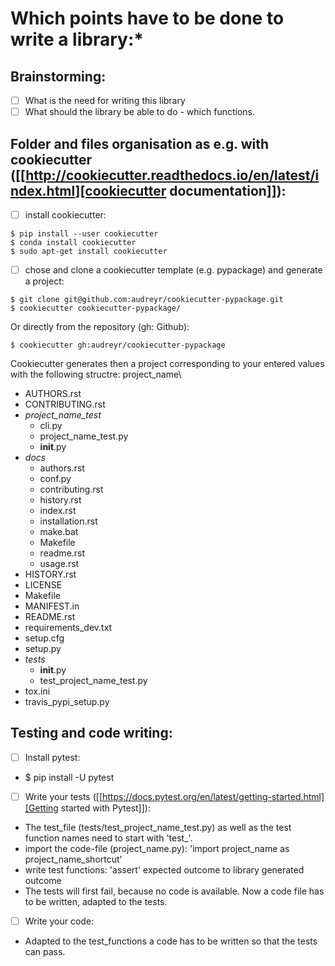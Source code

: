 # Which points have to be done to write a library:*

## Brainstorming: 
- [ ] What is the need for writing this library
- [ ] What should the library be able to do - which functions.

## Folder and files organisation as e.g. with cookiecutter ([[http://cookiecutter.readthedocs.io/en/latest/index.html][cookiecutter documentation]]): 
- [ ] install cookiecutter: 
```
$ pip install --user cookiecutter
$ conda install cookiecutter
$ sudo apt-get install cookiecutter
```
- [ ] chose and clone a cookiecutter template (e.g. pypackage) and generate a project:
```
$ git clone git@github.com:audreyr/cookiecutter-pypackage.git
$ cookiecutter cookiecutter-pypackage/
```
Or directly from the repository (gh: Github):
```
$ cookiecutter gh:audreyr/cookiecutter-pypackage
```
Cookiecutter generates then a project corresponding to your entered values with the following structre: 
project_name\
- AUTHORS.rst
- CONTRIBUTING.rst
- *project_name_test*
  - cli.py
  - project_name_test.py
  - __init__.py
- *docs*
  - authors.rst
  - conf.py
  - contributing.rst
  - history.rst
  - index.rst
  - installation.rst
  - make.bat
  - Makefile
  - readme.rst
  - usage.rst
- HISTORY.rst
- LICENSE
- Makefile
- MANIFEST.in
- README.rst
- requirements_dev.txt
- setup.cfg
- setup.py
- *tests*
  - __init__.py
  - test_project_name_test.py
- tox.ini
- travis_pypi_setup.py 

## Testing and code writing:
- [ ] Install pytest: 
- $ pip install -U pytest
- [ ] Write your tests ([[https://docs.pytest.org/en/latest/getting-started.html][Getting started with Pytest]]): 
- The test_file (tests/test_project_name_test.py) as well as the test function names need to start with 'test_'.
- import the code-file (project_name.py): 'import project_name as project_name_shortcut'
- write test functions: 'assert' expected outcome to library generated outcome
- The tests will first fail, because no code is available. Now a code file has to be written, adapted to the tests.
- [ ] Write your code: 
- Adapted to the test_functions a code has to be written so that the tests can pass.
